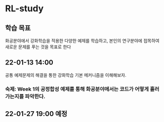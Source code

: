 # RL-study

## 학습 목표
화공분야에서 강화학습을 적용한 다양한 예제를 학습하고, 본인의 연구분야에 접목하여 새로운 문제를 푸는 것을 목표로 한다

## 22-01-13 14:00
공통 예제문제의 해결을 통한 강화학습 기본 메커니즘을 이해해보자.
### 숙제: Week 1의 공정합성 예제를 통해 화공분야에서는 코드가 어떻게 흘러가는지를 파악한다.

## 22-01-27 19:00 예정
